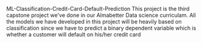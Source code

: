 
ML-Classification-Credit-Card-Default-Prediction
This project is the third capstone project we've done in our Almabetter Data science curriculam. All the models we have developed in this project will be heavily based on classification since we have to predict a binary dependent variable which is whether a customer will default on his/her credit card
